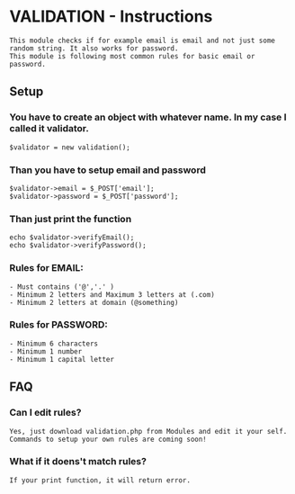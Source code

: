 # VALIDATION - Instructions
    This module checks if for example email is email and not just some random string. It also works for password.
    This module is following most common rules for basic email or password.
## Setup
### You have to create an object with whatever name. In my case I called it validator.
    $validator = new validation();
### Than you have to setup email and password
    $validator->email = $_POST['email'];
    $validator->password = $_POST['password'];
### Than just print the function
    echo $validator->verifyEmail();
    echo $validator->verifyPassword();
### Rules for EMAIL:
    - Must contains ('@','.' ) 
    - Minimum 2 letters and Maximum 3 letters at (.com)
    - Minimum 2 letters at domain (@something)
### Rules for PASSWORD:
    - Minimum 6 characters
    - Minimum 1 number
    - Minimum 1 capital letter
## FAQ
### Can I edit rules?
    Yes, just download validation.php from Modules and edit it your self.
    Commands to setup your own rules are coming soon!
### What if it doens't match rules?
    If your print function, it will return error.